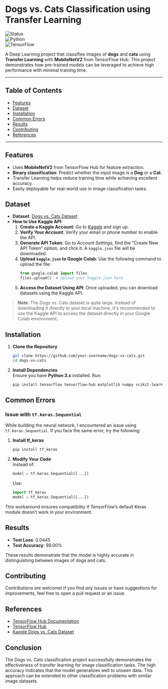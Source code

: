 # **Dogs vs. Cats Classification using Transfer Learning**  
![Status](https://img.shields.io/badge/Status-Completed-green)  
![Python](https://img.shields.io/badge/Python-3.x-blue)  
![TensorFlow](https://img.shields.io/badge/TensorFlow-2.x-orange)  

A Deep Learning project that classifies images of **dogs** and **cats** using **Transfer Learning** with **MobileNetV2** from TensorFlow Hub. This project demonstrates how pre-trained models can be leveraged to achieve high performance with minimal training time.  

---

## **Table of Contents**  
- [Features](#features)  
- [Dataset](#dataset)  
- [Installation](#installation)  
- [Common Errors](#common-errors)  
- [Results](#results)  
- [Contributing](#contributing)  
- [References](#references)  

---

## **Features**  
- Uses **MobileNetV2** from TensorFlow Hub for feature extraction.  
- **Binary classification**: Predict whether the input image is a **Dog** or a **Cat**.  
- Transfer Learning helps reduce training time while achieving excellent accuracy.  
- Easily deployable for real-world use in image classification tasks.  

## **Dataset**  
- **Dataset**: [Dogs vs. Cats Dataset](https://www.kaggle.com/c/dogs-vs-cats/overview)  
- **How to Use Kaggle API**:  
   1. **Create a Kaggle Account**: Go to [Kaggle](https://www.kaggle.com/) and sign up.  
   2. **Verify Your Account**: Verify your email or phone number to enable the API.  
   3. **Generate API Token**: Go to *Account Settings*, find the "Create New API Token" option, and click it. A `kaggle.json` file will be downloaded.  
   4. **Upload `kaggle.json` to Google Colab**: Use the following command to upload the file:  
      ```python
      from google.colab import files
      files.upload()  # Upload your kaggle.json here
      ```  
   5. **Access the Dataset Using API**: Once uploaded, you can download datasets using the Kaggle API.

> **Note**: The Dogs vs. Cats dataset is quite large. Instead of downloading it directly to your local machine, it's recommended to use the Kaggle API to access the dataset directly in your Google Colab environment.

## **Installation**  
1. **Clone the Repository**  
   ```bash
   git clone https://github.com/your-username/dogs-vs-cats.git
   cd dogs-vs-cats
   ```

2. **Install Dependencies**  
   Ensure you have **Python 3.x** installed. Run:  
   ```bash
   pip install tensorflow tensorflow-hub matplotlib numpy scikit-learn Pillow
   ```

## **Common Errors**  

### Issue with `tf.keras.Sequential`  
While building the neural network, I encountered an issue using `tf.keras.Sequential`. If you face the same error, try the following:  

1. **Install tf_keras**  
   ```bash
   pip install tf_keras
   ```

2. **Modify Your Code**  
   Instead of:  
   ```python
   model = tf.keras.Sequential([...])
   ```  
   Use:  
   ```python
   import tf_keras  
   model = tf_keras.Sequential([...])
   ```  

This workaround ensures compatibility if TensorFlow’s default Keras module doesn’t work in your environment.  

## **Results**  
- **Test Loss**: 0.0445  
- **Test Accuracy**: 99.00%  

These results demonstrate that the model is highly accurate in distinguishing between images of dogs and cats.

## **Contributing**  
Contributions are welcome! If you find any issues or have suggestions for improvements, feel free to open a pull request or an issue.  

## **References**  
- [TensorFlow Hub Documentation](https://www.tensorflow.org/tutorials/images/transfer_learning_with_hub)  
- [TensorFlow Hub](https://www.tensorflow.org/hub)  
- [Kaggle Dogs vs. Cats Dataset](https://www.kaggle.com/c/dogs-vs-cats)  

## **Conclusion**  
The Dogs vs. Cats classification project successfully demonstrates the effectiveness of transfer learning for image classification tasks. The high accuracy indicates that the model generalizes well to unseen data. This approach can be extended to other classification problems with similar image datasets.
